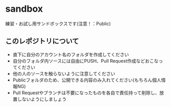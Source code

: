 # sandbox
練習・お試し用サンドボックスです(注意！：Public)

## このレポジトリについて
- 直下に自分のアカウント名のフォルダを作成してください
- 自分のフォルダ内ソースには自由にPUSH、Pull Request作成などおこなってください
- 他の人のソースを触らないように注意してください
- Publicフォルダのため、公開できる内容のみ入れてください(もちろん個人情報NG)
- Pull Requestやブランチは不要になったものを各自で責任持って削除し、放置しないようにしましょう

